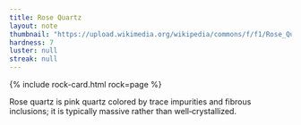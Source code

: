 ```yaml
---
title: Rose Quartz
layout: note
thumbnail: "https://upload.wikimedia.org/wikipedia/commons/f/f1/Rose_Quartz_Macro_1.JPG"
hardness: 7
luster: null
streak: null
---
```

{% include rock-card.html rock=page %}

Rose quartz is pink quartz colored by trace impurities and fibrous inclusions; it is typically massive rather than well‑crystallized.
